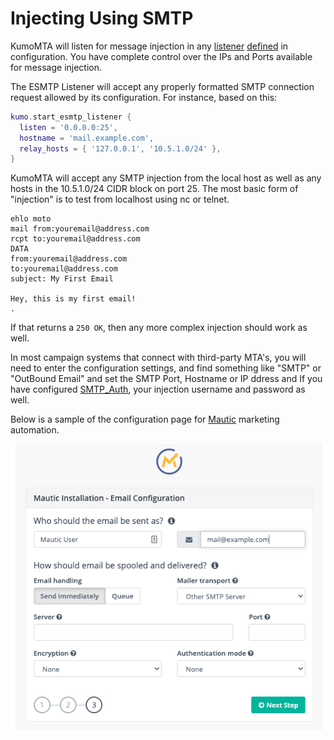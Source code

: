 # Injecting Using SMTP

KumoMTA will listen for message injection in any
[listener](../../reference/kumo/start_esmtp_listener.md)
[defined](../..//reference/kumo/start_http_listener.md) in
configuration. You have complete control over the IPs and Ports available for
message injection.

The ESMTP Listener will accept any properly formatted SMTP connection request
allowed by its configuration.  For instance, based on this:

```lua
kumo.start_esmtp_listener {
  listen = '0.0.0.0:25',
  hostname = 'mail.example.com',
  relay_hosts = { '127.0.0.1', '10.5.1.0/24' },
}
```

KumoMTA will accept any SMTP injection from the local host as well as any hosts
in the 10.5.1.0/24 CIDR block on port 25.  The most basic form of "injection"
is to test from localhost using nc or telnet.

```
ehlo moto
mail from:youremail@address.com
rcpt to:youremail@address.com
DATA
from:youremail@address.com
to:youremail@address.com
subject: My First Email

Hey, this is my first email!
.

```

If that returns a `250 OK`, then any more complex injection should work as well.

In most campaign systems that connect with third-party MTA's, you will need to
enter the configuration settings, and find something like "SMTP" or "OutBound
Email" and set the SMTP Port, Hostname or IP ddress and If you have configured
[SMTP_Auth](../..//reference/events/smtp_server_auth_plain.md),
your injection username and password as well.

Below is a sample of the configuration page for
[Mautic](https://docs.mautic.org/en/setup/how-to-install-mautic/install-mautic-from-package)
marketing automation.

![Mautic SMTP Configuration](../../assets/images/Mautic_SMTP_Config.png)

